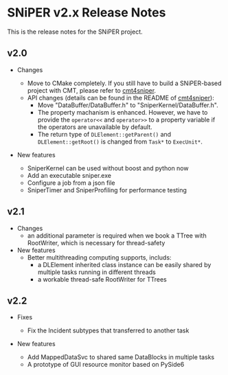 # SNiPER v2.x Release Notes

This is the release notes for the SNiPER project.

## v2.0

- Changes
  - Move to CMake completely. If you still have to build a SNiPER-based project with CMT, please refer to [cmt4sniper](https://github.com/SNiPER-Framework/cmt4sniper).
  - API changes (details can be found in the README of [cmt4sniper](https://github.com/SNiPER-Framework/cmt4sniper)):
    - Move "DataBuffer/DataBuffer.h" to "SniperKernel/DataBuffer.h".
    - The property machanism is enhanced. However, we have to provide the `operator<<` and `operator>>` to a property variable if the operators are unavailable by default.
    - The return type of `DLElement::getParent()` and `DLElement::getRoot()` is changed from `Task*` to `ExecUnit*`.

- New features
  - SniperKernel can be used without boost and python now
  - Add an executable sniper.exe
  - Configure a job from a json file
  - SniperTimer and SniperProfiling for performance testing

## v2.1

- Changes
  - an additional parameter is required when we book a TTree with RootWriter, which is necessary for thread-safety
- New features
  - Better multithreading computing supports, includs:
    - a DLElement inherited class instance can be easily shared by multiple tasks running in different threads
    - a workable thread-safe RootWriter for TTrees

## v2.2

- Fixes
  - Fix the Incident subtypes that transferred to another task

- New features
  - Add MappedDataSvc to shared same DataBlocks in multiple tasks
  - A prototype of GUI resource monitor based on PySide6
